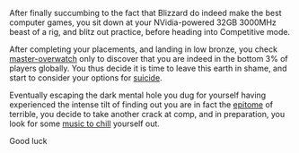 After finally succumbing to the fact that Blizzard do indeed make the best computer games, you sit down at your NVidia-powered 32GB 3000MHz beast of a rig, and blitz out practice, before heading into Competitive mode.

After completing your placements, and landing in low bronze, you check [master-overwatch](https://masteroverwatch.com/) only to discover that you are indeed in the bottom 3% of players globally. You thus decide it is time to leave this earth in shame, and start to consider your options for [suicide](../commit-suicide/suicide.md).

Eventually escaping the dark mental hole you dug for yourself having experienced the intense tilt of finding out you are in fact the [epitome](https://www.google.co.uk/search?q=define%3Aepitome&rlz=1C1CHBF_en-GBGB762GB762&oq=define%3Aepitome&aqs=chrome..69i57j69i58.2351j0j1&sourceid=chrome&ie=UTF-8) of terrible, you decide to take another crack at comp, and in preparation, you look for some [music to chill](../chillmusic/chillmusic.md) yourself out.

Good luck